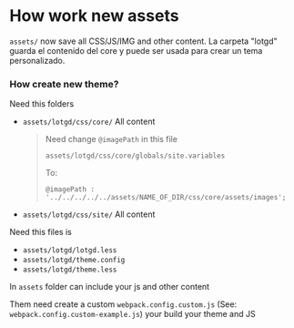 # How work new assets

`assets/` now save all CSS/JS/IMG and other content.
La carpeta "lotgd" guarda el contenido del core y puede ser usada para crear un tema personalizado.

### How create new theme?

Need this folders
-   `assets/lotgd/css/core/` All content
    > Need change `@imagePath` in this file
    >
    > `assets/lotgd/css/core/globals/site.variables`
    >
    > To:
    >
    > `@imagePath : '../../../../../assets/NAME_OF_DIR/css/core/assets/images';`

-   `assets/lotgd/css/site/` All content

Need this files is
-   `assets/lotgd/lotgd.less`
-   `assets/lotgd/theme.config`
-   `assets/lotgd/theme.less`

In `assets` folder can include your js and other content

Them need create a custom `webpack.config.custom.js` (See: `webpack.config.custom-example.js`) your build your theme and JS
